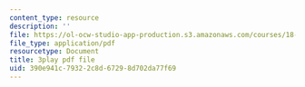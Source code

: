 ```yaml
---
content_type: resource
description: ''
file: https://ol-ocw-studio-app-production.s3.amazonaws.com/courses/18-01sc-single-variable-calculus-fall-2010/390e941c79322c8d67298d702da77f69_kCPVBl953eY.pdf
file_type: application/pdf
resourcetype: Document
title: 3play pdf file
uid: 390e941c-7932-2c8d-6729-8d702da77f69
---
```

